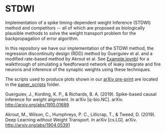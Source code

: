 # STDWI

Implementation of a spike timing-dependent weight Inference (STDWI) method and competitors -- all of which are proposed as biologically plausible methods to solve the weight transport problem for the backpropagation of error algorithm.

In this repository we have our implementation of the STDWI method, the regression discontinuity design (RDD) method by Guerguiev et al. and a modified rate-based method by Akrout et al.
See [Example.ipynb](./Example.ipynb)) for a walkthrough of simulating a feedforward network of leaky integrate and fire neurons and inference of the synaptic weights using these techniques.

The scripts used to produce plots shown in our [arXiv pre-print]() are located in the [paper_scripts](./paper_scripts/) folder.

Guerguiev, J., Kording, K. P., & Richards, B. A. (2019). Spike-based causal inference for weight alignment. In arXiv [q-bio.NC]. arXiv. http://arxiv.org/abs/1910.01689

Akrout, M., Wilson, C., Humphreys, P. C., Lillicrap, T., & Tweed, D. (2019). Deep Learning without Weight Transport. In arXiv [cs.LG]. arXiv. http://arxiv.org/abs/1904.05391

